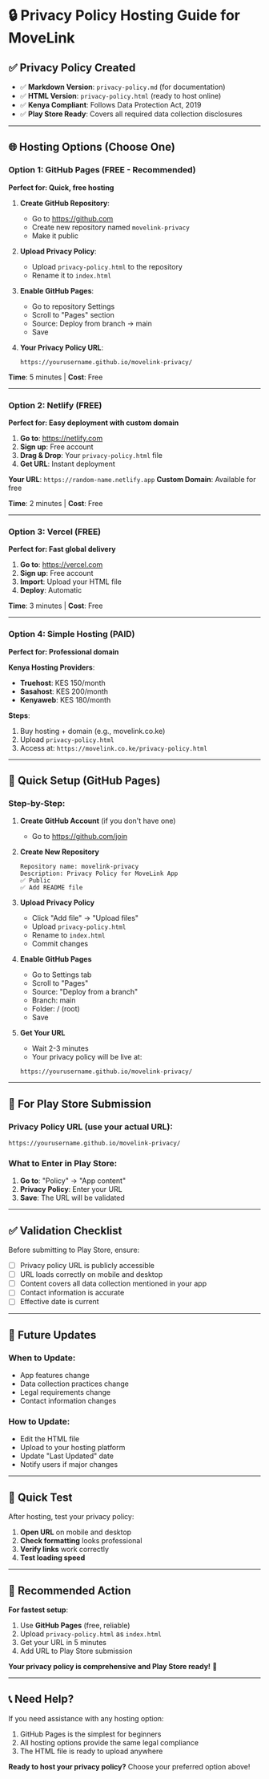 # 🔒 Privacy Policy Hosting Guide for MoveLink

## ✅ **Privacy Policy Created**
- ✅ **Markdown Version**: `privacy-policy.md` (for documentation)
- ✅ **HTML Version**: `privacy-policy.html` (ready to host online)
- ✅ **Kenya Compliant**: Follows Data Protection Act, 2019
- ✅ **Play Store Ready**: Covers all required data collection disclosures

---

## 🌐 **Hosting Options (Choose One)**

### **Option 1: GitHub Pages** (FREE - Recommended)
**Perfect for: Quick, free hosting**

1. **Create GitHub Repository**:
   - Go to https://github.com
   - Create new repository named `movelink-privacy`
   - Make it public

2. **Upload Privacy Policy**:
   - Upload `privacy-policy.html` to the repository
   - Rename it to `index.html`

3. **Enable GitHub Pages**:
   - Go to repository Settings
   - Scroll to "Pages" section
   - Source: Deploy from branch → main
   - Save

4. **Your Privacy Policy URL**:
   ```
   https://yourusername.github.io/movelink-privacy/
   ```

**Time**: 5 minutes | **Cost**: Free

---

### **Option 2: Netlify** (FREE)
**Perfect for: Easy deployment with custom domain**

1. **Go to**: https://netlify.com
2. **Sign up**: Free account
3. **Drag & Drop**: Your `privacy-policy.html` file
4. **Get URL**: Instant deployment

**Your URL**: `https://random-name.netlify.app`
**Custom Domain**: Available for free

**Time**: 2 minutes | **Cost**: Free

---

### **Option 3: Vercel** (FREE)
**Perfect for: Fast global delivery**

1. **Go to**: https://vercel.com
2. **Sign up**: Free account
3. **Import**: Upload your HTML file
4. **Deploy**: Automatic

**Time**: 3 minutes | **Cost**: Free

---

### **Option 4: Simple Hosting** (PAID)
**Perfect for: Professional domain**

**Kenya Hosting Providers**:
- **Truehost**: KES 150/month
- **Sasahost**: KES 200/month  
- **Kenyaweb**: KES 180/month

**Steps**:
1. Buy hosting + domain (e.g., movelink.co.ke)
2. Upload `privacy-policy.html`
3. Access at: `https://movelink.co.ke/privacy-policy.html`

---

## 🚀 **Quick Setup (GitHub Pages)**

### **Step-by-Step**:

1. **Create GitHub Account** (if you don't have one)
   - Go to https://github.com/join

2. **Create New Repository**
   ```
   Repository name: movelink-privacy
   Description: Privacy Policy for MoveLink App
   ✅ Public
   ✅ Add README file
   ```

3. **Upload Privacy Policy**
   - Click "Add file" → "Upload files"
   - Upload `privacy-policy.html`
   - Rename to `index.html`
   - Commit changes

4. **Enable GitHub Pages**
   - Go to Settings tab
   - Scroll to "Pages"
   - Source: "Deploy from a branch"
   - Branch: main
   - Folder: / (root)
   - Save

5. **Get Your URL**
   - Wait 2-3 minutes
   - Your privacy policy will be live at:
   ```
   https://yourusername.github.io/movelink-privacy/
   ```

---

## 📝 **For Play Store Submission**

### **Privacy Policy URL** (use your actual URL):
```
https://yourusername.github.io/movelink-privacy/
```

### **What to Enter in Play Store**:
1. **Go to**: "Policy" → "App content" 
2. **Privacy Policy**: Enter your URL
3. **Save**: The URL will be validated

---

## ✅ **Validation Checklist**

Before submitting to Play Store, ensure:
- [ ] Privacy policy URL is publicly accessible
- [ ] URL loads correctly on mobile and desktop
- [ ] Content covers all data collection mentioned in your app
- [ ] Contact information is accurate
- [ ] Effective date is current

---

## 🔄 **Future Updates**

### **When to Update**:
- App features change
- Data collection practices change
- Legal requirements change
- Contact information changes

### **How to Update**:
- Edit the HTML file
- Upload to your hosting platform
- Update "Last Updated" date
- Notify users if major changes

---

## 📱 **Quick Test**

After hosting, test your privacy policy:
1. **Open URL** on mobile and desktop
2. **Check formatting** looks professional
3. **Verify links** work correctly
4. **Test loading speed**

---

## 🎯 **Recommended Action**

**For fastest setup**:
1. Use **GitHub Pages** (free, reliable)
2. Upload `privacy-policy.html` as `index.html`
3. Get your URL in 5 minutes
4. Add URL to Play Store submission

**Your privacy policy is comprehensive and Play Store ready!** 🎉

---

## 📞 **Need Help?**

If you need assistance with any hosting option:
1. GitHub Pages is the simplest for beginners
2. All hosting options provide the same legal compliance
3. The HTML file is ready to upload anywhere

**Ready to host your privacy policy?** Choose your preferred option above!